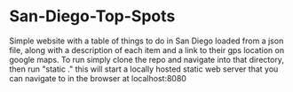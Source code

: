 # San-Diego-Top-Spots
Simple website with a table of things to do in San Diego loaded from a json file, along with a description of each item and a link to their gps location on google maps. To run simply clone the repo and navigate into that directory, then run "static ." this will start a locally hosted static web server that you can navigate to in the browser at localhost:8080
